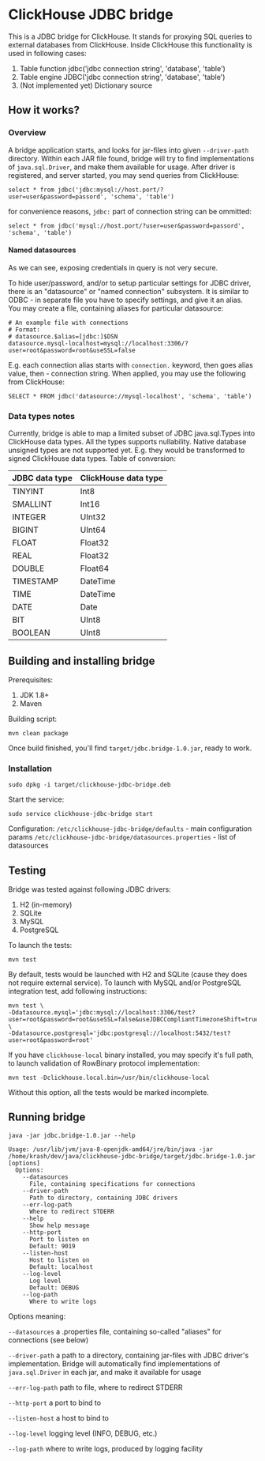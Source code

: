 ClickHouse JDBC bridge
=====

This is a JDBC bridge for ClickHouse. It stands for proxying SQL queries to external databases from ClickHouse.
Inside ClickHouse this functionality is used in following cases:

1. Table function jdbc('jdbc connection string', 'database', 'table')
2. Table engine JDBC('jdbc connection string', 'database', 'table')
3. (Not implemented yet) Dictionary source

## How it works?
### Overview
A bridge application starts, and looks for jar-files into given `--driver-path` directory.
Within each JAR file found, bridge will try to find implementations of `java.sql.Driver`, and make them 
available for usage. 
After driver is registered, and server started, you may send queries from ClickHouse:
```
select * from jdbc('jdbc:mysql://host.port/?user=user&password=passord', 'schema', 'table')
```
for convenience reasons, `jdbc:` part of connection string can be ommitted:
```
select * from jdbc('mysql://host.port/?user=user&password=passord', 'schema', 'table')
```

#### Named datasources
As we can see, exposing credentials in query is not very secure. 

To hide user/password, and/or to setup particular settings for JDBC driver, there is an "datasource" or "named connection" subsystem.
It is similar to ODBC - in separate file you have to specify settings, and give it an alias.
You may create a file, containing aliases for particular datasource:

 ```properties
# An example file with connections
# Format:
# datasource.$alias=[jdbc:]$DSN
datasource.mysql-localhost=mysql://localhost:3306/?user=root&password=root&useSSL=false
 ```
E.g. each connection alias starts with `connection.` keyword, then goes alias value, then - connection string.
When applied, you may use the following from ClickHouse:
```roomsql
SELECT * FROM jdbc('datasource://mysql-localhost', 'schema', 'table')
 ```
 
### Data types notes
Currently, bridge is able to map a limited subset of JDBC java.sql.Types into ClickHouse data types.
All the types supports nullability. Native database unsigned types are not supported yet. E.g. they would be transformed to signed ClickHouse data types.
Table of conversion:

| JDBC data type | ClickHouse data type |
|----------------|----------------------|
| TINYINT        | Int8 |
| SMALLINT       | Int16 |
| INTEGER        | UInt32 |
| BIGINT         | UInt64 |
| FLOAT          | Float32 |
| REAL           | Float32 |
| DOUBLE         | Float64 |
| TIMESTAMP      | DateTime |
| TIME           | DateTime |
| DATE           | Date |
| BIT            | UInt8 |
| BOOLEAN        | UInt8 |

## Building and installing bridge
Prerequisites:
1. JDK 1.8+
2. Maven

Building script:
```
mvn clean package
```

Once build finished, you'll find `target/jdbc.bridge-1.0.jar`, ready to work.

### Installation
```
sudo dpkg -i target/clickhouse-jdbc-bridge.deb
```
Start the service:
```
sudo service clickhouse-jdbc-bridge start
```
Configuration:
`/etc/clickhouse-jdbc-bridge/defaults` - main configuration params
`/etc/clickhouse-jdbc-bridge/datasources.properties` - list of datasources

## Testing
Bridge was tested against following JDBC drivers:
1. H2 (in-memory)
2. SQLite
3. MySQL
4. PostgreSQL

To launch the tests:
```
mvn test
```

By default, tests would be launched with H2 and SQLite (cause they does not require external service).
To launch with MySQL and/or PostgreSQL integration test, add following instructions:
```
mvn test \
-Ddatasource.mysql='jdbc:mysql://localhost:3306/test?user=root&password=root&useSSL=false&useJDBCCompliantTimezoneShift=true&useLegacyDatetimeCode=false&serverTimezone=UTC' \
-Ddatasource.postgresql='jdbc:postgresql://localhost:5432/test?user=root&password=root'
```

If you have `clickhouse-local` binary installed, you may specify it's full path, to launch validation of RowBinary protocol implementation:
```
mvn test -Dclickhouse.local.bin=/usr/bin/clickhouse-local
```

Without this option, all the tests would be marked incomplete.
## Running bridge
```
java -jar jdbc.bridge-1.0.jar --help

Usage: /usr/lib/jvm/java-8-openjdk-amd64/jre/bin/java -jar /home/krash/dev/java/clickhouse-jdbc-bridge/target/jdbc.bridge-1.0.jar [options]
  Options:
    --datasources
      File, containing specifications for connections
    --driver-path
      Path to directory, containing JDBC drivers
    --err-log-path
      Where to redirect STDERR
    --help
      Show help message
    --http-port
      Port to listen on
      Default: 9019
    --listen-host
      Host to listen on
      Default: localhost
    --log-level
      Log level
      Default: DEBUG
    --log-path
      Where to write logs
```
Options meaning:

`--datasources` a .properties file, containing so-called "aliases" for connections (see below)

`--driver-path` a path to a directory, containing jar-files with JDBC driver's implementation. Bridge will automatically 
find implementations of `java.sql.Driver` in each jar, and make it available for usage

`--err-log-path` path to file, where to redirect STDERR

`--http-port` a port to bind to

`--listen-host` a host to bind to

`--log-level` logging level (INFO, DEBUG, etc.)

`--log-path` where to write logs, produced by logging facility 



